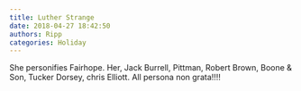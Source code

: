 ```yaml
---
title: Luther Strange
date: 2018-04-27 18:42:50
authors: Ripp
categories: Holiday
---
```


 She personifies Fairhope. Her, Jack Burrell, Pittman, Robert Brown, Boone &amp; Son, Tucker Dorsey, chris Elliott. All persona non grata!!!!